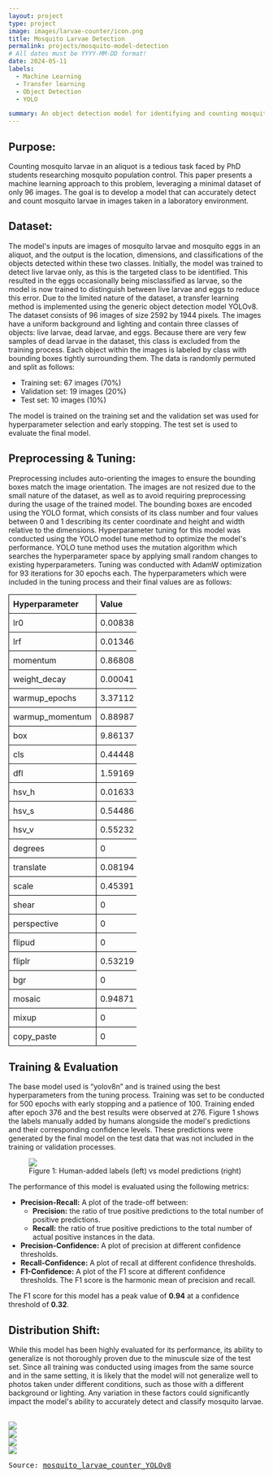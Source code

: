 ```yaml
---
layout: project
type: project
image: images/larvae-counter/icon.png
title: Mosquito Larvae Detection
permalink: projects/mosquito-model-detection
# All dates must be YYYY-MM-DD format!
date: 2024-05-11
labels:
  - Machine Learning
  - Transfer learning
  - Object Detection
  - YOLO

summary: An object detection model for identifying and counting mosquito larvae and eggs
---
```

<head>
    <style>
        table {
            width: 50%;
            border-collapse: collapse;
        }
        th, td {
            border: 1px solid black;
            padding: 8px;
            text-align: left;
        }
    </style>
</head>
<body>
<h2>Purpose:</h2>
<p>
Counting mosquito larvae in an aliquot is a tedious task faced by PhD students researching mosquito population control. This paper presents a machine learning approach to this problem, leveraging a minimal dataset of only 96 images. The goal is to develop a model that can accurately detect and count mosquito larvae in images taken in a laboratory environment.
</p>
<h2>Dataset:</h2>
The model's inputs are images of mosquito larvae and mosquito eggs in an aliquot, and the output is the location, dimensions, and classifications of the objects detected within these two classes. Initially, the model was trained to detect live larvae only, as this is the targeted class to be identified. This resulted in the eggs occasionally being misclassified as larvae, so the model is now trained to distinguish between live larvae and eggs to reduce this error. Due to the limited nature of the dataset, a transfer learning method is implemented using the generic object detection model YOLOv8.
The dataset consists of 96 images of size 2592 by 1944 pixels. The images have a uniform background and lighting and contain three classes of objects: live larvae, dead larvae, and eggs. Because there are very few samples of dead larvae in the dataset, this class is excluded from the training process. Each object within the images is labeled by class with bounding boxes tightly surrounding them. The data is randomly permuted and split as follows:
<ul>
  <li>Training set: 67 images (70%)</li>
  <li>Validation set: 19 images (20%)</li>
  <li>Test set: 10 images (10%)</li>
</ul>
<p>
The model is trained on the training set and the validation set was used for hyperparameter selection and early stopping. The test set is used to evaluate the final model.
</p>
<h2>Preprocessing & Tuning:</h2>
<p>
Preprocessing includes auto-orienting the images to ensure the bounding boxes match the image orientation. The images are not resized due to the small nature of the dataset, as well as to avoid requiring preprocessing during the usage of the trained model. The bounding boxes
are encoded using the YOLO format, which consists of its class number and four values between 0 and 1 describing its center coordinate and height and width relative to the dimensions.
Hyperparameter tuning for this model was conducted using the YOLO model tune method to optimize the model's performance. YOLO tune method uses the mutation algorithm which searches the hyperparameter space by applying small random changes to existing hyperparameters. Tuning was conducted with AdamW optimization for 93 iterations for 30 epochs each. The hyperparameters which were included in the tuning process and their final values are as follows:
</p>
<table>
    <tr>
        <th>Hyperparameter</th>
        <th>Value</th>
    </tr>
    <tr><td>lr0</td><td>0.00838</td></tr>
    <tr><td>lrf</td><td>0.01346</td></tr>
    <tr><td>momentum</td><td>0.86808</td></tr>
    <tr><td>weight_decay</td><td>0.00041</td></tr>
    <tr><td>warmup_epochs</td><td>3.37112</td></tr>
    <tr><td>warmup_momentum</td><td>0.88987</td></tr>
    <tr><td>box</td><td>9.86137</td></tr>
    <tr><td>cls</td><td>0.44448</td></tr>
    <tr><td>dfl</td><td>1.59169</td></tr>
    <tr><td>hsv_h</td><td>0.01633</td></tr>
    <tr><td>hsv_s</td><td>0.54486</td></tr>
    <tr><td>hsv_v</td><td>0.55232</td></tr>
    <tr><td>degrees</td><td>0</td></tr>
    <tr><td>translate</td><td>0.08194</td></tr>
    <tr><td>scale</td><td>0.45391</td></tr>
    <tr><td>shear</td><td>0</td></tr>
    <tr><td>perspective</td><td>0</td></tr>
    <tr><td>flipud</td><td>0</td></tr>
    <tr><td>fliplr</td><td>0.53219</td></tr>
    <tr><td>bgr</td><td>0</td></tr>
    <tr><td>mosaic</td><td>0.94871</td></tr>
    <tr><td>mixup</td><td>0</td></tr>
    <tr><td>copy_paste</td><td>0</td></tr>
</table>
<h2>Training & Evaluation</h2>
<p>
The base model used is “yolov8n” and is trained using the best hyperparameters from the tuning process. Training was set to be conducted for 500 epochs with early stopping and a patience of 100. Training ended after epoch 376 and the best results were observed at 276. Figure 1 shows the labels manually added by humans alongside the model's predictions and their corresponding confidence levels. These predictions were generated by the final model on the test data that was not included in the training or validation processes.
</p>
<figure>
    <img class="ui image" src="{{ site.baseurl }}/images/larvae-counter/labels-vs-predictions.png">
    <figcaption>Figure 1: Human-added labels (left) vs model predictions (right)</figcaption>
</figure>

<p>The performance of this model is evaluated using the following metrics:</p>
<ul>
    <li>
        <strong>Precision-Recall:</strong> A plot of the trade-off between:
        <ul>
            <li><strong>Precision:</strong> the ratio of true positive predictions to the total number of positive predictions.</li>
            <li><strong>Recall:</strong> the ratio of true positive predictions to the total number of actual positive instances in the data.</li>
        </ul>
    </li>
    <li><strong>Precision-Confidence:</strong> A plot of precision at different confidence thresholds.</li>
    <li><strong>Recall-Confidence:</strong> A plot of recall at different confidence thresholds.</li>
    <li><strong>F1-Confidence:</strong> A plot of the F1 score at different confidence thresholds. The F1 score is the harmonic mean of precision and recall.</li>
</ul>
<p>The F1 score for this model has a peak value of <strong>0.94</strong> at a confidence threshold of <strong>0.32</strong>.</p>
<h2>Distribution Shift:</h2>
<p>
While this model has been highly evaluated for its performance, its ability to generalize is not thoroughly proven due to the minuscule size of the test set. Since all training was conducted using images from the same source and in the same setting, it is likely that the model will not generalize well to photos taken under different conditions, such as those with a different background or lighting. Any variation in these factors could significantly impact the model's ability to accurately detect and classify mosquito larvae.
</p>
<br/>
<img class="ui image" src="{{ site.baseurl }}/images/larvae-counter/PR-curve.png"/>
<br/>
<img class="ui image" src="{{ site.baseurl }}/images/larvae-counter/PC-curve.png"/>
<br/>
<img class="ui image" src="{{ site.baseurl }}/images/larvae-counter/RC-curve.png"/>
<br/>
<img class="ui image" src="{{ site.baseurl }}/images/larvae-counter/F1-curve.png"/>
<br/>
<pre>Source: <a href="https://github.com/yongsungm/mosquito_larvae_counter_YOLOv8"><i class="large github icon"></i>mosquito_larvae_counter_YOLOv8</a>
<br/>
</body>

